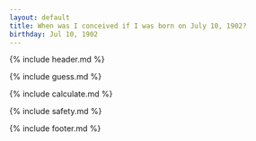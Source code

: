 ```yaml
---
layout: default
title: When was I conceived if I was born on July 10, 1902?
birthday: Jul 10, 1902
---
```


{% include header.md %}

{% include guess.md %}

{% include calculate.md %}

{% include safety.md %}

{% include footer.md %}



